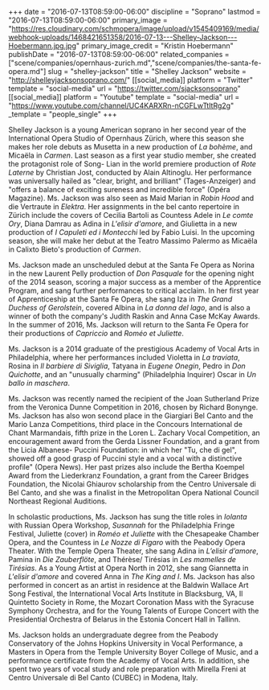 +++
date = "2016-07-13T08:59:00-06:00"
discipline = "Soprano"
lastmod = "2016-07-13T08:59:00-06:00"
primary_image = "https://res.cloudinary.com/schmopera/image/upload/v1545409169/media/webhook-uploads/1468421651358/2016-07-13---Shelley-Jackson---Hoebermann.jpg.jpg"
primary_image_credit = "Kristin Hoebermann"
publishDate = "2016-07-13T08:59:00-06:00"
related_companies = ["scene/companies/opernhaus-zurich.md","scene/companies/the-santa-fe-opera.md"]
slug = "shelley-jackson"
title = "Shelley Jackson"
website = "http://shelleyjacksonsoprano.com/"
[[social_media]]
platform = "Twitter"
template = "social-media"
url = "https://twitter.com/sjacksonsoprano"
[[social_media]]
platform = "Youtube"
template = "social-media"
url = "https://www.youtube.com/channel/UC4KARXRn-nCGFLwTtItRg2g"
_template = "people_single"
+++

Shelley Jackson is a young American soprano in her second year of the International Opera Studio of Opernhaus Zürich, where this season she makes her role debuts as Musetta in a new production of *La bohème*, and Micaëla in *Carmen*. Last season as a first year studio member, she created the protagonist role of Song- Lian in the world premiere production of *Rote Laterne* by Christian Jost, conducted by Alain Altinoglu. Her performance was universally hailed as "clear, bright, and brilliant" (Tages-Anzeiger) and "offers a balance of exciting sureness and incredible force" (Opéra Magazine). Ms. Jackson was also seen as Maid Marian in *Robin Hood* and die Vertraute in *Elektra*. Her assignments in the bel canto repertoire in Zürich include the covers of Cecilia Bartoli as Countess Adele in *Le comte Ory*, Diana Damrau as Adina in *L'elisir d'amore*, and Giulietta in a new production of *I Capuleti ed i Montecchi* led by Fabio Luisi. In the upcoming season, she will make her debut at the Teatro Massimo Palermo as Micaëla in Calixto Bieto's production of *Carmen*.

Ms. Jackson made an unscheduled debut at the Santa Fe Opera as Norina in the new Laurent Pelly production of *Don Pasquale* for the opening night of the 2014 season, scoring a major success as a member of the Apprentice Program, and sang further performances to critical acclaim. In her first year of Apprenticeship at the Santa Fe Opera, she sang Iza in *The Grand Duchess of Gerolstein*, covered Albina in *La donna del lago*, and is also a winner of both the company's Judith Raskin and Anna Case McKay Awards. In the summer of 2016, Ms. Jackson will return to the Santa Fe Opera for their productions of *Capriccio* and *Roméo et Juliette*.

Ms. Jackson is a 2014 graduate of the prestigious Academy of Vocal Arts in Philadelphia, where her performances included Violetta in *La traviata*, Rosina in *Il barbiere di Siviglia*, Tatyana in *Eugene Onegin*, Pedro in *Don Quichotte*, and an "unusually charming" (Philadelphia Inquirer) Oscar in *Un ballo in maschera*.

Ms. Jackson was recently named the recipient of the Joan Sutherland Prize from the Veronica Dunne Competition in 2016, chosen by Richard Bonynge. Ms. Jackson has also won second place in the Giargiari Bel Canto and the Mario Lanza Competitions, third place in the Concours International de Chant Marmandais, fifth prize in the Loren L. Zachary Vocal Competition, an encouragement award from the Gerda Lissner Foundation, and a grant from the Licia Albanese- Puccini Foundation: in which her "Tu, che di gel", showed off a good grasp of Puccini style and a vocal with a distinctive profile" (Opera News). Her past prizes also include the Bertha Koempel Award from the Liederkranz Foundation, a grant from the Career Bridges Foundation, the Nicolai Ghiaurov scholarship from the Centro Universale di Bel Canto, and she was a finalist in the Metropolitan Opera National Council Northeast Regional Auditions.

In scholastic productions, Ms. Jackson has sung the title roles in *Iolanta* with Russian Opera Workshop, *Susannah* for the Philadelphia Fringe Festival, Juliette (cover) in *Roméo et Juliette* with the Chesapeake Chamber Opera, and the Countess in *Le Nozze di Figaro* with the Peabody Opera Theater. With the Temple Opera Theater, she sang Adina in *L’elisir d’amore*, Pamina in *Die Zauberflöte*, and Thérèse/ Tirésias in *Les mamelles de Tirésias*. As a Young Artist at Opera North in 2012, she sang Giannetta in *L'elisir d'amore* and covered Anna in *The King and I*. Ms. Jackson has also performed in concert as an artist in residence at the Baldwin Wallace Art Song Festival, the International Vocal Arts Institute in Blacksburg, VA, Il Quintetto Society in Rome, the Mozart Coronation Mass with the Syracuse Symphony Orchestra, and for the Young Talents of Europe Concert with the Presidential Orchestra of Belarus in the Estonia Concert Hall in Tallinn.

Ms. Jackson holds an undergraduate degree from the Peabody Conservatory of the Johns Hopkins University in Vocal Performance, a Masters in Opera from the Temple University Boyer College of Music, and a performance certificate from the Academy of Vocal Arts. In addition, she spent two years of vocal study and role preparation with Mirella Freni at Centro Universale di Bel Canto (CUBEC) in Modena, Italy.
